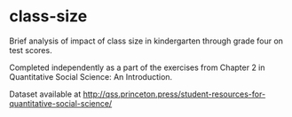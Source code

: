 # class-size
Brief analysis of impact of class size in kindergarten through grade four on test scores.

Completed independently as a part of the exercises from Chapter 2 in Quantitative Social Science: An Introduction.

Dataset available at http://qss.princeton.press/student-resources-for-quantitative-social-science/
